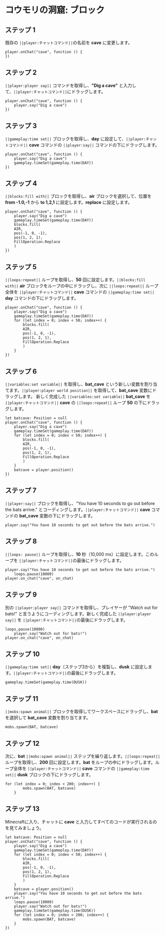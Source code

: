 # コウモリの洞窟: ブロック

## ステップ 1
既存の ``||player:チャットコマンド||``の名前を **cave** に変更します。

```blocks
player.onChat("cave", function () {
})
```

## ステップ 2

``||player:player say||`` コマンドを取得し、**"Dig a cave"** と入力して、``||player:チャットコマンド||``にドラッグします。

```blocks
player.onChat("cave", function () {
    player.say("Dig a cave")
})
```

## ステップ 3

``||gameplay:time set||`` ブロックを取得し、**day** に設定して、``||player:チャットコマンド||`` **cave** コマンドの ``||player:say||`` コマンドの下にドラッグします。

```blocks
player.onChat("cave", function () {
    player.say("Dig a cave")
    gameplay.timeSet(gameplay.time(DAY))
})
```

## ステップ 4

``||blocks:fill with||`` ブロックを取得し、**air** ブロックを選択して、位置を **from -1.0,-1** から **to 1,2,1** に設定します。**replace** に設定します。

```blocks
player.onChat("cave", function () {
    player.say("Dig a cave")
    gameplay.timeSet(gameplay.time(DAY))
    blocks.fill(
    AIR,
    pos(-1, 0, -1),
    pos(1, 2, 1),
    FillOperation.Replace
    )
})
```

## ステップ 5

``||loops:repeat||`` ループを取得し、**50** 回に設定します。``||blocks:fill with||`` **air** ブロックをループの中にドラッグし、次に ``||loops:repeat||`` ループ全体を ``||player:チャットコマンド||`` **cave** コマンドの ``||gameplay:time set||`` **day** コマンドの下にドラッグします。

```blocks
player.onChat("cave", function () {
    player.say("Dig a cave")
    gameplay.timeSet(gameplay.time(DAY))
    for (let index = 0; index < 50; index++) {
        blocks.fill(
        AIR,
        pos(-1, 0, -1),
        pos(1, 2, 1),
        FillOperation.Replace
        )
    }
})
```

## ステップ 6

``||variables:set variable||`` を取得し、**bat_cave** という新しい変数を割り当てます。``||player:player world position||`` を取得して、**bat_cave** 変数にドラッグします。
新しく完成した ``||variables:set variable||`` **bat_cave** を ``||player:チャットコマンド||`` **cave** の ``||loops:repeat||`` ループ **50** の下にドラッグします。

```blocks
let batcave: Position = null
player.onChat("cave", function () {
    player.say("Dig a cave")
    gameplay.timeSet(gameplay.time(DAY))
    for (let index = 0; index < 50; index++) {
        blocks.fill(
        AIR,
        pos(-1, 0, -1),
        pos(1, 2, 1),
        FillOperation.Replace
        )
    }
    batcave = player.position()
})
```

## ステップ 7

``||player:say||`` ブロックを取得し、"You have 10 seconds to go out before the bats arrive." とコーディングします。``||player:チャットコマンド||`` **cave** コマンドの **bat_cave** 変数の下にドラッグします。

```blocks
player.say("You have 10 seconds to get out before the bats arrive.")
```

## ステップ 8

``||loops: pause||`` ループを取得し、**10** 秒（10,000 ms）に設定します。このループを ``||player:チャットコマンド||``の最後にドラッグします。

```blocks
player.say("You have 10 seconds to get out before the bats arrive.")
    loops.pause(10000)
player.on_chat("cave", on_chat)
```

## ステップ 9

別の ``||player:player say||`` コマンドを取得し、プレイヤーが "Watch out for bats!" と言うようにコーディングします。新しく完成した ``||player:player say||`` を ``||player:チャットコマンド||``の最後にドラッグします。

```blocks
loops.pause(10000)
    player.say("Watch out for bats!")
player.on_chat("cave", on_chat)
```

## ステップ 10

``||gameplay:time set||`` **day**（ステップ3から）を複製し、**dusk** に設定します。``||player:チャットコマンド||``の最後にドラッグします。

```blocks
gameplay.timeSet(gameplay.time(DUSK))
```

## ステップ 11

``||mobs:spawn animal||`` ブロックを取得してワークスペースにドラッグし、**bat** を選択して **bat_cave** 変数を割り当てます。

```blocks
mobs.spawn(BAT, batcave)
```

## ステップ 12

次に、**bat** ``||mobs:spawn animal||`` ステップを繰り返します。``||loops:repeat||`` ループを取得し、**200** 回に設定します。**bat** をループの中にドラッグします。ループ全体を ``||player:チャットコマンド||`` **cave** コマンドの ``||gameplay:time set||`` **dusk** ブロックの下にドラッグします。

```blocks
for (let index = 0; index < 200; index++) {
        mobs.spawn(BAT, batcave)
    }
```

## ステップ 13

Minecraftに入り、チャットに **cave** と入力してすべてのコードが実行されるのを見てみましょう。

```blocks
let batcave: Position = null
player.onChat("cave", function () {
    player.say("Dig a cave")
    gameplay.timeSet(gameplay.time(DAY))
    for (let index = 0; index < 50; index++) {
        blocks.fill(
        AIR,
        pos(-1, 0, -1),
        pos(1, 2, 1),
        FillOperation.Replace
        )
    }
    batcave = player.position()
    player.say("You have 10 seconds to get out before the bats arrive.")
    loops.pause(10000)
    player.say("Watch out for bats!")
    gameplay.timeSet(gameplay.time(DUSK))
    for (let index = 0; index < 200; index++) {
        mobs.spawn(BAT, batcave)
    }
})
```